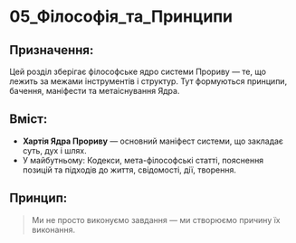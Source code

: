 # 05_Філософія_та_Принципи

## Призначення:
Цей розділ зберігає філософське ядро системи Прориву — те, що лежить за межами інструментів і структур. Тут формуються принципи, бачення, маніфести та метаіснування Ядра.

## Вміст:
- **Хартія Ядра Прориву** — основний маніфест системи, що закладає суть, дух і шлях.
- У майбутньому: Кодекси, мета-філософські статті, пояснення позицій та підходів до життя, свідомості, дії, творення.

## Принцип:
> Ми не просто виконуємо завдання — ми створюємо причину їх виконання.